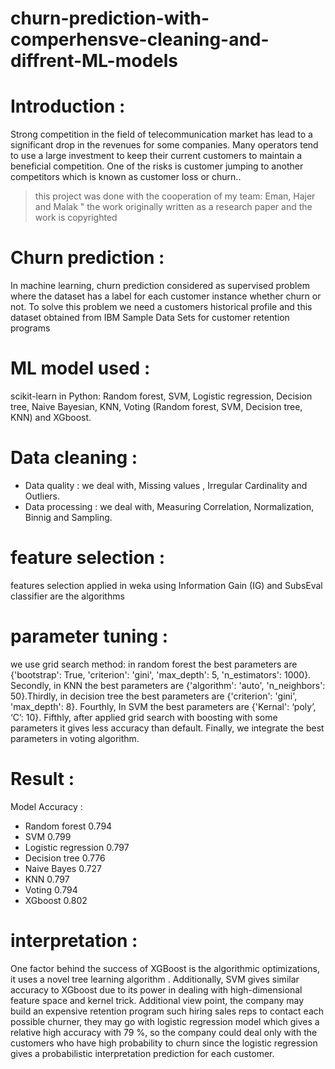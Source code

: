 # churn-prediction-with-comperhensve-cleaning-and-diffrent-ML-models
# Introduction :
Strong competition in the field of telecommunication market has lead to a significant drop in the revenues for some companies. Many operators tend to use a large investment to keep their current customers to maintain a beneficial competition. One of the risks is customer jumping to another competitors which is known as customer loss or churn.. 

> this project was done with the cooperation of my team: Eman, Hajer and Malak " the work originally written as a research paper and the work is copyrighted 

# Churn prediction :
In machine learning, churn prediction considered as supervised problem where the dataset has a label for each customer instance whether churn or not. To solve this problem we need a customers historical profile and this dataset obtained from IBM Sample Data Sets for customer retention programs
# ML model used :
scikit-learn in Python:
Random forest, SVM, Logistic regression, Decision tree, Naive Bayesian, KNN, Voting (Random forest, SVM, Decision tree, KNN) and XGboost.
# Data cleaning :
- Data quality : we deal with, Missing values , Irregular Cardinality and Outliers.
- Data processing : we deal with, Measuring Correlation, Normalization, Binnig and Sampling.
# feature selection :
features selection applied in weka using Information Gain (IG) and SubsEval classifier are the algorithms 
# parameter tuning :
we use grid search method: in random forest the best parameters are {'bootstrap': True, 'criterion': 'gini', 'max_depth': 5, 'n_estimators': 1000}. Secondly, in KNN the best parameters are {'algorithm': 'auto', 'n_neighbors': 50}.Thirdly, in decision tree the best parameters are {'criterion': 'gini', 'max_depth': 8}. Fourthly, In SVM the best parameters are {'Kernal': ‘poly’, ‘C’: 10}. Fifthly, after applied grid search with boosting with some parameters it gives less accuracy than default. Finally, we integrate the best parameters in voting algorithm.
# Result :
Model	Accuracy :
- Random forest	0.794
- SVM	0.799
- Logistic regression	0.797
- Decision tree	0.776
- Naive Bayes	0.727
- KNN	0.797
- Voting	0.794
- XGboost	0.802
# interpretation :
One factor behind the success of XGBoost is the algorithmic optimizations, it uses a novel tree learning algorithm . Additionally, SVM gives similar accuracy to XGboost due to its power in dealing with high-dimensional feature space and kernel trick. 
Additional view point, the company may build an expensive retention program such hiring sales reps to contact each possible churner, they may go with logistic regression model which gives a relative high accuracy with 79 %, so the company could deal only with the customers who have high probability to churn since the logistic regression gives a probabilistic interpretation prediction for each customer.
